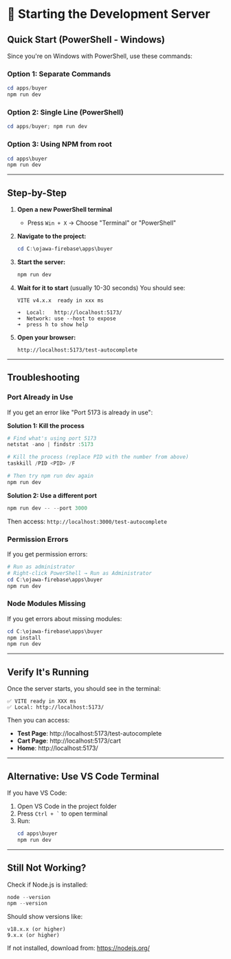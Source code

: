 # 🚀 Starting the Development Server

## Quick Start (PowerShell - Windows)

Since you're on Windows with PowerShell, use these commands:

### Option 1: Separate Commands
```powershell
cd apps/buyer
npm run dev
```

### Option 2: Single Line (PowerShell)
```powershell
cd apps/buyer; npm run dev
```

### Option 3: Using NPM from root
```powershell
cd apps\buyer
npm run dev
```

---

## Step-by-Step

1. **Open a new PowerShell terminal**
   - Press `Win + X` → Choose "Terminal" or "PowerShell"

2. **Navigate to the project:**
   ```powershell
   cd C:\ojawa-firebase\apps\buyer
   ```

3. **Start the server:**
   ```powershell
   npm run dev
   ```

4. **Wait for it to start** (usually 10-30 seconds)
   You should see:
   ```
   VITE v4.x.x  ready in xxx ms

   ➜  Local:   http://localhost:5173/
   ➜  Network: use --host to expose
   ➜  press h to show help
   ```

5. **Open your browser:**
   ```
   http://localhost:5173/test-autocomplete
   ```

---

## Troubleshooting

### Port Already in Use

If you get an error like "Port 5173 is already in use":

**Solution 1: Kill the process**
```powershell
# Find what's using port 5173
netstat -ano | findstr :5173

# Kill the process (replace PID with the number from above)
taskkill /PID <PID> /F

# Then try npm run dev again
npm run dev
```

**Solution 2: Use a different port**
```powershell
npm run dev -- --port 3000
```
Then access: `http://localhost:3000/test-autocomplete`

### Permission Errors

If you get permission errors:

```powershell
# Run as administrator
# Right-click PowerShell → Run as Administrator
cd C:\ojawa-firebase\apps\buyer
npm run dev
```

### Node Modules Missing

If you get errors about missing modules:

```powershell
cd C:\ojawa-firebase\apps\buyer
npm install
npm run dev
```

---

## Verify It's Running

Once the server starts, you should see in the terminal:

```
✅ VITE ready in XXX ms
✅ Local: http://localhost:5173/
```

Then you can access:
- **Test Page**: http://localhost:5173/test-autocomplete
- **Cart Page**: http://localhost:5173/cart
- **Home**: http://localhost:5173/

---

## Alternative: Use VS Code Terminal

If you have VS Code:

1. Open VS Code in the project folder
2. Press `` Ctrl + ` `` to open terminal
3. Run:
   ```powershell
   cd apps\buyer
   npm run dev
   ```

---

## Still Not Working?

Check if Node.js is installed:

```powershell
node --version
npm --version
```

Should show versions like:
```
v18.x.x (or higher)
9.x.x (or higher)
```

If not installed, download from: https://nodejs.org/

